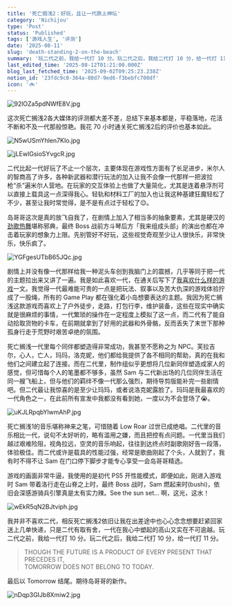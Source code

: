 ```yaml
---
title: '死亡搁浅2：好玩，且让一代跌上神坛'
category: 'Nichijou'
type: 'Post'
status: 'Published'
tags: ['游戏人生', '评测']
date: '2025-08-11'
slug: 'death-standing-2-on-the-beach'
summary: '玩二代之前，我给一代打 10 分。玩二代之后，我给二代打 10 分，给一代打 11 分。'
last_edited_time: '2025-08-12T01:21:00.000Z'
blog_last_fetched_time: '2025-09-02T09:25:23.238Z'
notion_id: '23fdc9c0-364a-80d7-9ed6-f3bebfc700df'
icon: '🚲'
---
```


![92lOZa5pdNWfE8V.jpg](https://cdn.sa.net/2025/08/11/92lOZa5pdNWfE8V.jpg)

这次死亡搁浅2各大媒体的评测都大差不差，总结下来基本都是，平稳落地，花活不断和不及一代那般惊艳。我花 70 小时通关死亡搁浅2后的评价也基本如此。

![N5wUSmYhlen7KIo.jpg](https://cdn.sa.net/2025/08/11/N5wUSmYhlen7KIo.jpg)

![jLEwIGsioSYvgcR.jpg](https://cdn.sa.net/2025/08/11/jLEwIGsioSYvgcR.jpg)

二代比起一代好玩了不止一个层次，主要体现在游戏性方面有了长足进步，米尔人的智商高了许多，各种新武器和潜行玩法的加入让我不会像一代那样一把波拉枪“杀”遍米尔人营地。在玩家的交互体验上也做了大量简化，尤其是连着悬浮剂可以直接上载具这一点深得我心。轻轨和材料工厂的加入也让我这种基建狂魔轻松了不少，甚至让我时常觉得，是不是有点过于轻松了😌。

岛哥哥这次是真的放飞自我了，在剧情上加入了相当多的抽象要素，尤其是硬汉的[劲歌热舞](https://www.bilibili.com/video/BV1aBKVzxEFE)堪称邪典，最终 Boss 战前方斗琴后方「我来组成头部」的演出也都在冲击着玩家的想象力上限。先别管好不好玩，这些视觉奇观至少让人很快乐，非常快乐，快乐疯了。

![YGFgesUTbB65JQc.jpg](https://cdn.sa.net/2025/08/11/YGFgesUTbB65JQc.jpg)

剧情上并没有像一代那样给我一种泥头车创到我脑门上的震撼，几乎等同于把一代的主题拉出来又讲了一遍。我是如此喜欢一代，在通关后写下了[我喜欢什么样的游戏](https://varzy.me/posts/what-kind-of-games-do-I-like)一文。我觉得一代最难能可贵的一点是把玩法、叙事以及苦大仇深的游戏体验拧成了一股绳，所有的 Game Play 都在强化着小岛想要表达的主题。我因为死亡搁浅这款游戏而喜欢上了户外徒步，走路，打包行李，维护装备，这些在现实中确实就是很麻烦的事情，一代繁琐的操作在一定程度上模拟了这一点，而二代有了能自动拾取货物的卡车，在前期就拿到了好用的武器和外骨骼，反而丢失了末世下那种孤身行走于荒野时艰苦卓绝的氛围。

死亡搁浅一代里每个同伴都塑造得非常成功，我甚至不愿称之为 NPC。芙拉吉尔，心人，亡人，玛玛，洛克妮，他们都给我提供了各不相同的帮助，真的在我和他们之间建立起了连接。而在二代里，制作组似乎更想将几位新同伴塑造成家人的感觉，但可惜每个人的笔墨都不够多，虽然 Sam 与二代新出场的几位同伴生活在同一艘飞船上，但与他们的羁绊不像一代那么强烈，期待导剪版能补完一些剧情吧。但二代最让我惊喜的是至少让玛玛，或者说洛克妮露脸了。玛玛是我最喜欢的一代角色之一，在此前所有宣发中我都没有看到她，一度以为不会登场了😭。

![uKJLRpqbYlwmAhP.jpg](https://cdn.sa.net/2025/08/11/uKJLRpqbYlwmAhP.jpg)

死亡搁浅1的音乐堪称神来之笔，可惜随着 Low Roar 过世已成绝唱。二代里的音乐相比一代，说句不太好听的，略有滥用之嫌，而且把控有点问题。一代里当我们越过艰难险阻，视角拉远，空灵的音乐响起，往往到达终点时副歌刚好告一段落，体验极佳。而二代或许是载具的性能过强，经常是歌曲刚起了个头，人就到了，我有时不得不让 Sam 在门口停下脚步才能专心享受一会岛哥哥精选。

游戏的画面非常牛逼，我使用的是初代 PS5 开性能模式，即便如此，刚进入游戏时 Sam 带着洛行走在山脊之上时，最终 Boss 战时，Sam 燃起来时(bushi)，依旧会深感游骑兵引擎真是太有实力辣。See the sun set… 啊，这光，这水！

![wEkR5qN2BJtviph.jpg](https://cdn.sa.net/2025/08/11/wEkR5qN2BJtviph.jpg)

我并非不喜欢二代，相反死亡搁浅2依旧让我在出差途中也心心念念想要赶紧回家送上几单快递，只是二代有取有舍，一代在我心中塑起的高山又实在不可逾越。玩二代之前，我给一代打 10 分。玩二代之后，我给二代打 10 分，给一代打 11 分。

> THOUGH THE FUTURE IS A PRODUCT OF EVERY PRESENT THAT PRECEDES IT,  
> TOMORROW DOES NOT BELONG TO TODAY.

最后以 Tomorrow 结尾。期待岛哥哥的新作。

![nDqp3GIJb8Xmiw2.jpg](https://cdn.sa.net/2025/08/11/nDqp3GIJb8Xmiw2.jpg)
